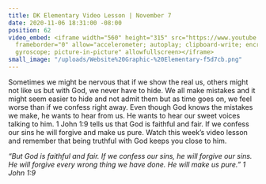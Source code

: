```yaml
---
title: DK Elementary Video Lesson | November 7
date: 2020-11-06 18:31:00 -08:00
position: 62
video_embed: <iframe width="560" height="315" src="https://www.youtube.com/embed/Dzs2O63En5Q"
  frameborder="0" allow="accelerometer; autoplay; clipboard-write; encrypted-media;
  gyroscope; picture-in-picture" allowfullscreen></iframe>
small_image: "/uploads/Website%20Graphic-%20Elementary-f5d7cb.png"
---
```


Sometimes we might be nervous that if we show the real us, others might not like us but with God, we never have to hide. We all make mistakes and it might seem easier to hide and not admit them but as time goes on, we feel worse than if we confess right away. Even though God knows the mistakes we make, he wants to hear from us. He wants to hear our sweet voices talking to him. 1 John 1:9 tells us that God is faithful and fair. If we confess our sins he will forgive and make us pure. Watch this week’s video lesson and remember that being truthful with God keeps you close to him.

*“But God is faithful and fair. If we confess our sins, he will forgive our sins. He will forgive every wrong thing we have done. He will make us pure.” 1 John 1:9*